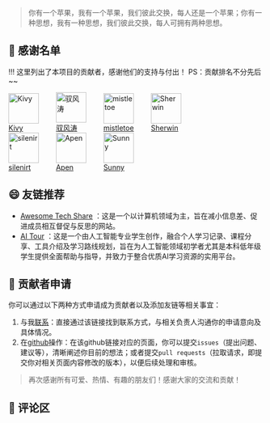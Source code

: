 
> 你有一个苹果，我有一个苹果，我们彼此交换，每人还是一个苹果；你有一种思想，我有一种思想，我们彼此交换，每人可拥有两种思想。

##  🥂 感谢名单

!!! 这里列出了本项目的贡献者，感谢他们的支持与付出！  PS：贡献排名不分先后 ~~

<div class="flink-list">

<div class="flink-row">
    <div class="flink-list-item" style="display: inline-block; margin-right: 30px;">
        <a href="https://kolakivy.github.io/" title="Kivy" target="_blank">
            <div class="flink-item-icon">
                <img src="https://weshare.xin/about/head/Kivy.jpg" alt="Kivy" style="width: 60px; height: 60px;">
            </div>
            <div class="flink-item-name heti-skip">Kivy</div>
        </a>
    </div>
    <div class="flink-list-item" style="display: inline-block; margin-right: 30px;">
        <a href="https://lintao.online/" title="驭风涛" target="_blank">
            <div class="flink-item-icon">
                <img src="https://weshare.xin/about/head/tao.jpg" alt="驭风涛" style="width: 60px; height: 60px;">
            </div>
            <div class="flink-item-name">驭风涛</div>
        </a>
    </div>
    <div class="flink-list-item" style="display: inline-block; margin-right: 30px;">
        <a href="mailto:mistletoehyh@gmail.com" title="mistletoe">
            <div class="flink-item-icon">
                <img src="https://weshare.xin/about/head/mistletoe.jpg" alt="mistletoe" style="width: 60px; height: 60px;">
            </div>
            <div class="flink-item-name heti-skip">mistletoe</div>
        </a>
    </div>
    <div class="flink-list-item" style="display: inline-block;">
        <a href="mailto:gunsandroses7718@gmail.com" title="Sherwin">
            <div class="flink-item-icon">
                <img src="https://weshare.xin/about/head/Sherwin.jpg" alt="Sherwin" style="width: 60px; height: 60px;">
            </div>
            <div class="flink-item-name heti-skip">Sherwin</div>
        </a>
    </div>
</div>

<div class="flink-row">
    <div class="flink-list-item" style="display: inline-block; margin-right: 30px;">
        <a href="mailto:silenirt63@gmail.com" title="silenirt">
            <div class="flink-item-icon">
                <img src="https://weshare.xin/about/head/silenirt.jpg" alt="silenirt" style="width: 60px; height: 60px;">
            </div>
            <div class="flink-item-name heti-skip">silenirt</div>
        </a>
    </div>
    <div class="flink-list-item" style="display: inline-block; margin-right: 30px;">
        <a href="mailto:diogenescask@gmail.com" title="Apen">
            <div class="flink-item-icon">
                <img src="https://weshare.xin/about/head/Apen.jpg" alt="Apen" style="width: 60px; height: 60px;">
            </div>
            <div class="flink-item-name heti-skip">Apen</div>
        </a>
    </div>
    <div class="flink-list-item" style="display: inline-block; margin-right: 30px;">
        <a href="mailto:darkshowstars@outlook.com" title="Sunny">
            <div class="flink-item-icon">
                <img src="https://weshare.xin/about/head/Sunny.jpg" alt="Sunny" style="width: 60px; height: 60px;">
            </div>
            <div class="flink-item-name heti-skip">Sunny</div>
        </a>
    </div>
</div>

<!-- Continue with similar structure for the remaining contributors -->

</div>

## 😄 友链推荐

- [Awesome Tech Share](https://wncfht.github.io/Awesome-Tech-Share/) ：这是一个以计算机领域为主，旨在减小信息差、促进成员相互督促与反思的网站。
- [AI Tour](https://aitour.site/) ：这是一个由人工智能专业学生创作，融合个人学习记录、课程分享、工具介绍及学习路线规划，旨在为人工智能领域初学者尤其是本科低年级学生提供全面帮助与指导，并致力于整合优质AI学习资源的实用平台。 

## 📃 贡献者申请

你可以通过以下两种方式申请成为贡献者以及添加友链等相关事宜：
1. 与我[联系](https://weshare.xin/#/about/?id=💌-联系)：直接通过该链接找到联系方式，与相关负责人沟通你的申请意向及具体情况。
2. 在[github](https://github.com/weshare2025/weshare.github.io/edit/master/about/Friends.md)操作：在该github链接对应的页面，你可以提交`issues`（提出问题、建议等），清晰阐述你目前的想法；或者提交`pull requests`（拉取请求，即提交你对相关页面内容修改的版本），以便后续处理和审核。 

> 再次感谢所有可爱、热情、有趣的朋友们！感谢大家的交流和贡献！

## 📃 评论区

<link rel="stylesheet" href="https://unpkg.com/gitalk/dist/gitalk.css">
<script src="https://unpkg.com/gitalk/dist/gitalk.min.js"></script>

<div id="gitalk-container"></div>

<script>
  var gitalk = new Gitalk({
    clientID: 'Ov23liymioFe4Wa6glgq',
    clientSecret:'sf836a7284d9f34d9c04447e8a665df8f42247933',
    repo: 'weshare.github.io', // 请替换为实际仓库名
    owner: 'weshare2025', // 请替换为实际用户名
    admin: ['weshare2025'], // 如果有多个管理员，可以写成数组形式 ['admin1', 'admin2']
    id: location.pathname, // 以当前页面路径作为评论的唯一标识
    distractionFreeMode: false // 是否开启无干扰模式，默认为false
  });
  gitalk.render('gitalk-container');
</script>
